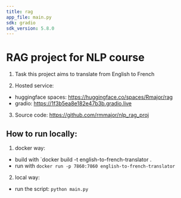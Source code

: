 ```yaml
---
title: rag
app_file: main.py
sdk: gradio
sdk_version: 5.8.0
---
```

# RAG project for NLP course

1. Task this project aims to translate from English to French

2. Hosted service: 
 - huggingface spaces:  https://huggingface.co/spaces/Rmajor/rag
 - gradio: https://1f3b5ea8e182e47b3b.gradio.live

3. Source code: https://github.com/rmmajor/nlp_rag_proj

## How to run locally:
1. docker way: 
 - build with `docker build -t english-to-french-translator .
 - run with `docker run -p 7860:7860 english-to-french-translator`

2. local way:
 - run the script: `python main.py`
 
